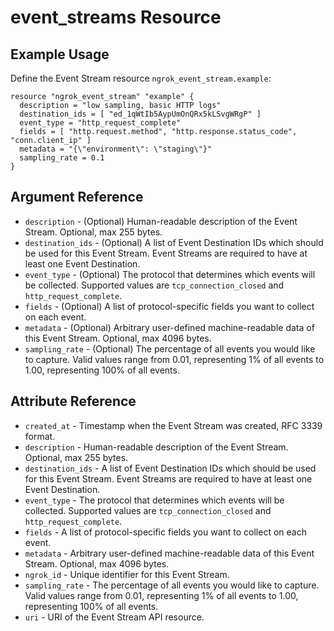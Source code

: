 # event_streams Resource

## Example Usage

Define the Event Stream resource `ngrok_event_stream.example`:

```
resource "ngrok_event_stream" "example" {
  description = "low sampling, basic HTTP logs"
  destination_ids = [ "ed_1qWtIb5AypUmOnQRx5kLSvgWRgP" ]
  event_type = "http_request_complete"
  fields = [ "http.request.method", "http.response.status_code", "conn.client_ip" ]
  metadata = "{\"environment\": \"staging\"}"
  sampling_rate = 0.1
}
```

## Argument Reference

* `description` - (Optional) Human-readable description of the Event Stream. Optional, max 255 bytes.
* `destination_ids` - (Optional) A list of Event Destination IDs which should be used for this Event Stream. Event Streams are required to have at least one Event Destination.
* `event_type` - (Optional) The protocol that determines which events will be collected. Supported values are <code>tcp_connection_closed</code> and <code>http_request_complete</code>.
* `fields` - (Optional) A list of protocol-specific fields you want to collect on each event.
* `metadata` - (Optional) Arbitrary user-defined machine-readable data of this Event Stream. Optional, max 4096 bytes.
* `sampling_rate` - (Optional) The percentage of all events you would like to capture. Valid values range from 0.01, representing 1% of all events to 1.00, representing 100% of all events.

## Attribute Reference

* `created_at` - Timestamp when the Event Stream was created, RFC 3339 format.
* `description` - Human-readable description of the Event Stream. Optional, max 255 bytes.
* `destination_ids` - A list of Event Destination IDs which should be used for this Event Stream. Event Streams are required to have at least one Event Destination.
* `event_type` - The protocol that determines which events will be collected. Supported values are <code>tcp_connection_closed</code> and <code>http_request_complete</code>.
* `fields` - A list of protocol-specific fields you want to collect on each event.
* `metadata` - Arbitrary user-defined machine-readable data of this Event Stream. Optional, max 4096 bytes.
* `ngrok_id` - Unique identifier for this Event Stream.
* `sampling_rate` - The percentage of all events you would like to capture. Valid values range from 0.01, representing 1% of all events to 1.00, representing 100% of all events.
* `uri` - URI of the Event Stream API resource.

